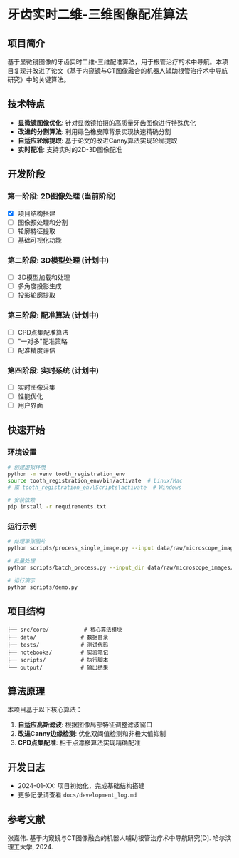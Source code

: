 # 牙齿实时二维-三维图像配准算法

## 项目简介
基于显微镜图像的牙齿实时二维-三维配准算法，用于根管治疗的术中导航。本项目复现并改进了论文《基于内窥镜与CT图像融合的机器人辅助根管治疗术中导航研究》中的关键算法。

## 技术特点
- **显微镜图像优化**: 针对显微镜拍摄的高质量牙齿图像进行特殊优化
- **改进的分割算法**: 利用绿色橡皮障背景实现快速精确分割
- **自适应轮廓提取**: 基于论文的改进Canny算法实现轮廓提取
- **实时配准**: 支持实时的2D-3D图像配准

## 开发阶段

### 第一阶段: 2D图像处理 (当前阶段)
- [x] 项目结构搭建
- [ ] 图像预处理和分割
- [ ] 轮廓特征提取
- [ ] 基础可视化功能

### 第二阶段: 3D模型处理 (计划中)
- [ ] 3D模型加载和处理
- [ ] 多角度投影生成
- [ ] 投影轮廓提取

### 第三阶段: 配准算法 (计划中)
- [ ] CPD点集配准算法
- [ ] "一对多"配准策略
- [ ] 配准精度评估

### 第四阶段: 实时系统 (计划中)
- [ ] 实时图像采集
- [ ] 性能优化
- [ ] 用户界面

## 快速开始

### 环境设置
```bash
# 创建虚拟环境
python -m venv tooth_registration_env
source tooth_registration_env/bin/activate  # Linux/Mac
# 或 tooth_registration_env\Scripts\activate  # Windows

# 安装依赖
pip install -r requirements.txt
```

### 运行示例
```bash
# 处理单张图片
python scripts/process_single_image.py --input data/raw/microscope_images/sample.jpg

# 批量处理
python scripts/batch_process.py --input_dir data/raw/microscope_images/

# 运行演示
python scripts/demo.py
```

## 项目结构
```
├── src/core/           # 核心算法模块
├── data/              # 数据目录
├── tests/             # 测试代码
├── notebooks/         # 实验笔记
├── scripts/           # 执行脚本
└── output/            # 输出结果
```

## 算法原理
本项目基于以下核心算法：
1. **自适应高斯滤波**: 根据图像局部特征调整滤波窗口
2. **改进Canny边缘检测**: 优化双阈值检测和非极大值抑制
3. **CPD点集配准**: 相干点漂移算法实现精确配准

## 开发日志
- 2024-01-XX: 项目初始化，完成基础结构搭建
- 更多记录请查看 `docs/development_log.md`

## 参考文献
张嘉伟. 基于内窥镜与CT图像融合的机器人辅助根管治疗术中导航研究[D]. 哈尔滨理工大学, 2024.